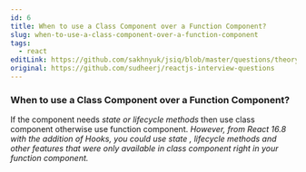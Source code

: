 ```yaml
---
id: 6
title: When to use a Class Component over a Function Component?
slug: when-to-use-a-class-component-over-a-function-component
tags:
  - react
editLink: https://github.com/sakhnyuk/jsiq/blob/master/questions/theory/react/6.md
original: https://github.com/sudheerj/reactjs-interview-questions
---
```


### When to use a Class Component over a Function Component?

If the component needs _state or lifecycle methods_ then use class component otherwise use function component. _However, from React 16.8 with the addition of Hooks, you could use state , lifecycle methods and other features that were only available in class component right in your function component._